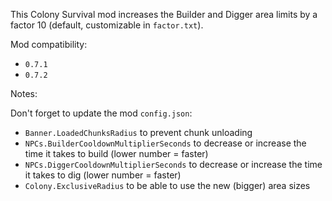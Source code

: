 This Colony Survival mod increases the Builder and Digger area limits by a factor 10 (default, customizable in `factor.txt`).

Mod compatibility:   

- `0.7.1`
- `0.7.2`

Notes:

Don't forget to update the mod `config.json`:

- `Banner.LoadedChunksRadius` to prevent chunk unloading
- `NPCs.BuilderCooldownMultiplierSeconds` to decrease or increase the time it takes to build (lower number = faster)
- `NPCs.DiggerCooldownMultiplierSeconds` to decrease or increase the time it takes to dig (lower number = faster)
- `Colony.ExclusiveRadius` to be able to use the new (bigger) area sizes
